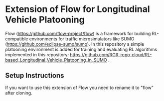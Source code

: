 # Extension of Flow for Longitudinal Vehicle Platooning

Flow (https://github.com/flow-project/flow) is a framework for building RL-compatible environments for traffic microsimulators like SUMO (https://github.com/eclipse-sumo/sumo). In this repository a simple platooning environment is added for training and evaluating RL algorithms implemented in this repository: https://github.com/RGR-repo-cloud/RL-based_Longitudinal_Vehicle_Platooning_in_SUMO . 


## Setup Instructions
If you want to use this extension of Flow you need to rename it to "flow" after cloning.
